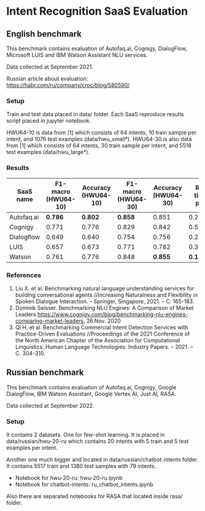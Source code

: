 # Intent Recognition SaaS Evaluation

## English benchmark

This benchmark contains evaluation of Autofaq.ai, Cognigy, DialogFlow, Microsoft LUIS and IBM Watson Assistant NLU services.

Data collected at September 2021.

Russian article about evaluation: https://habr.com/ru/company/croc/blog/580590/

### Setup

Train and test data placed in data/ folder.
Each SaaS reproduce results script placed in jupyter notebook.

HWU64-10 is data from [1] which consists of 64 intents, 10 train sample per intent, and 1076 test examples (data/hwu_small*).
HWU64-30 is also data from [1] which consists of 64 intents, 30 train sample per intent, and 5518 test examples (data/hwu_large*).

### Results

| SaaS name       | F1-macro (HWU64-10)  | Accuracy (HWU64-10)  | F1-macro (HWU64-30)  | Accuracy (HWU64-30)  | Response time (sec.) per query |
| --------------- | -------------------- | -------------------- | -------------------- | -------------------- | ------------------------ |
| Autofaq.ai      | **0.786**            | **0.802**            | **0.858**            | 0.851                | 0.270+-0.035             |
| Cognigy         | 0.771                | 0.776                | 0.829                | 0.842                | 0.590+-0.241           |
| Dialogflow      | 0.649                | 0.640                | 0.754                | 0.756                | 0.273+-0.033             |
| LUIS            | 0.657                | 0.673                | 0.771                | 0.782                | 0.314+-0.053             |
| Watson          | 0.761                | 0.776                | 0.848                | **0.855**            | **0.180+-0.036**         |


### References

1. Liu X. et al. Benchmarking natural language understanding services for building conversational agents //Increasing Naturalness and Flexibility in Spoken Dialogue Interaction. – Springer, Singapore, 2021. – С. 165-183.
2. Dominik Seisser. Benchmarking NLU Engines: A Comparison of Market Leaders https://www.cognigy.com/blog/benchmarking-nlu-engines-comparing-market-leaders, 26 Nov. 2020
3. Qi H. et al. Benchmarking Commercial Intent Detection Services with Practice-Driven Evaluations //Proceedings of the 2021 Conference of the North American Chapter of the Association for Computational Linguistics: Human Language Technologies: Industry Papers. – 2021. – С. 304-310.


## Russian benchmark

This benchmark contains evaluation of Autofaq.ai, Cognigy, Google DialogFlow, IBM Watson Assistant, Google Vertex AI, Just AI, RASA.

Data collected at September 2022.


### Setup

It contains 2 datasets. One for few-shot learning. It is placed in data/russian/hwu-20-ru which contains 20 intents with 5 train and 5 test examples per intent.

Another one much bigger and located in data/russian/chatbot-intents folder. It contains 5517 train and 1380 test samples with 79 intents.

- Notebook for hwu-20-ru: hwu-20-ru.ipynb
- Notebook for chatbot-intents: ru_chatbot_intents.ipynb

Also there are separated notebooks for RASA that located inside rasa/ folder.